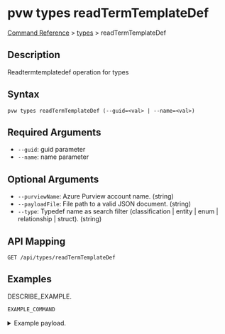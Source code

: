 # pvw types readTermTemplateDef
[Command Reference](../../../README.md#command-reference) > [types](./main.md) > readTermTemplateDef

## Description
Readtermtemplatedef operation for types

## Syntax
```
pvw types readTermTemplateDef (--guid=<val> | --name=<val>)
```

## Required Arguments
- `--guid`: guid parameter
- `--name`: name parameter

## Optional Arguments
- `--purviewName`: Azure Purview account name. (string)
- `--payloadFile`: File path to a valid JSON document. (string)
- `--type`: Typedef name as search filter (classification | entity | enum | relationship | struct). (string)

## API Mapping
 >  > []()
```
GET /api/types/readTermTemplateDef
```

## Examples
DESCRIBE_EXAMPLE.
```powershell
EXAMPLE_COMMAND
```
<details><summary>Example payload.</summary>
<p>

```json
PASTE_JSON_HERE
```
</p>
</details>